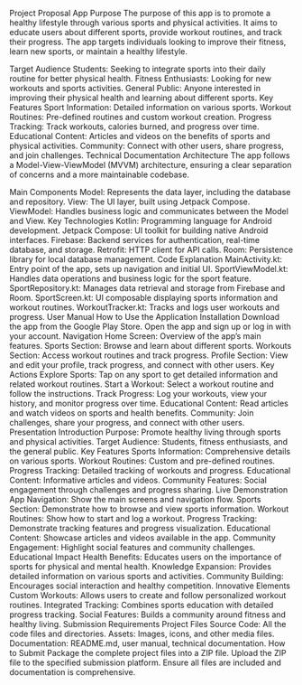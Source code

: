 Project Proposal
App Purpose
The purpose of this app is to promote a healthy lifestyle through various sports and physical activities. It aims to educate users about different sports, provide workout routines, and track their progress. The app targets individuals looking to improve their fitness, learn new sports, or maintain a healthy lifestyle.

Target Audience
Students: Seeking to integrate sports into their daily routine for better physical health.
Fitness Enthusiasts: Looking for new workouts and sports activities.
General Public: Anyone interested in improving their physical health and learning about different sports.
Key Features
Sport Information: Detailed information on various sports.
Workout Routines: Pre-defined routines and custom workout creation.
Progress Tracking: Track workouts, calories burned, and progress over time.
Educational Content: Articles and videos on the benefits of sports and physical activities.
Community: Connect with other users, share progress, and join challenges.
Technical Documentation
Architecture
The app follows a Model-View-ViewModel (MVVM) architecture, ensuring a clear separation of concerns and a more maintainable codebase.

Main Components
Model: Represents the data layer, including the database and repository.
View: The UI layer, built using Jetpack Compose.
ViewModel: Handles business logic and communicates between the Model and View.
Key Technologies
Kotlin: Programming language for Android development.
Jetpack Compose: UI toolkit for building native Android interfaces.
Firebase: Backend services for authentication, real-time database, and storage.
Retrofit: HTTP client for API calls.
Room: Persistence library for local database management.
Code Explanation
MainActivity.kt: Entry point of the app, sets up navigation and initial UI.
SportViewModel.kt: Handles data operations and business logic for the sport feature.
SportRepository.kt: Manages data retrieval and storage from Firebase and Room.
SportScreen.kt: UI composable displaying sports information and workout routines.
WorkoutTracker.kt: Tracks and logs user workouts and progress.
User Manual
How to Use the Application
Installation
Download the app from the Google Play Store.
Open the app and sign up or log in with your account.
Navigation
Home Screen: Overview of the app’s main features.
Sports Section: Browse and learn about different sports.
Workouts Section: Access workout routines and track progress.
Profile Section: View and edit your profile, track progress, and connect with other users.
Key Actions
Explore Sports: Tap on any sport to get detailed information and related workout routines.
Start a Workout: Select a workout routine and follow the instructions.
Track Progress: Log your workouts, view your history, and monitor progress over time.
Educational Content: Read articles and watch videos on sports and health benefits.
Community: Join challenges, share your progress, and connect with other users.
Presentation
Introduction
Purpose: Promote healthy living through sports and physical activities.
Target Audience: Students, fitness enthusiasts, and the general public.
Key Features
Sports Information: Comprehensive details on various sports.
Workout Routines: Custom and pre-defined routines.
Progress Tracking: Detailed tracking of workouts and progress.
Educational Content: Informative articles and videos.
Community Features: Social engagement through challenges and progress sharing.
Live Demonstration
App Navigation: Show the main screens and navigation flow.
Sports Section: Demonstrate how to browse and view sports information.
Workout Routines: Show how to start and log a workout.
Progress Tracking: Demonstrate tracking features and progress visualization.
Educational Content: Showcase articles and videos available in the app.
Community Engagement: Highlight social features and community challenges.
Educational Impact
Health Benefits: Educates users on the importance of sports for physical and mental health.
Knowledge Expansion: Provides detailed information on various sports and activities.
Community Building: Encourages social interaction and healthy competition.
Innovative Elements
Custom Workouts: Allows users to create and follow personalized workout routines.
Integrated Tracking: Combines sports education with detailed progress tracking.
Social Features: Builds a community around fitness and healthy living.
Submission Requirements
Project Files
Source Code: All the code files and directories.
Assets: Images, icons, and other media files.
Documentation: README.md, user manual, technical documentation.
How to Submit
Package the complete project files into a ZIP file.
Upload the ZIP file to the specified submission platform.
Ensure all files are included and documentation is comprehensive.
